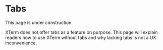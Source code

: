 # Tabs

This page is under construction.

XTerm does not offer tabs as a feature on purpose. This page will explain readers how to use XTerm without tabs and why lacking tabs is not a UX inconvenience.
